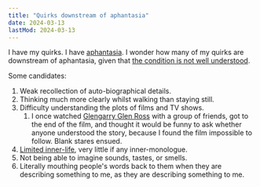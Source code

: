 ```yaml
---
title: "Quirks downstream of aphantasia"
date: 2024-03-13
lastMod: 2024-03-13
---
```


I have my quirks. I have [aphantasia](https://en.wikipedia.org/wiki/Aphantasia). I wonder how many of my quirks are downstream of aphantasia, given that [the condition is not well understood](https://joel-becker.com/digital-garden/aphantasia-ontology/).

Some candidates:

1. Weak recollection of auto-biographical details.
2. Thinking much more clearly whilst walking than staying still.
3. Difficulty understanding the plots of films and TV shows.
   1. I once watched [Glengarry Glen Ross](https://en.wikipedia.org/wiki/Glengarry_Glen_Ross_(film)) with a group of friends, got to the end of the film, and thought it would be funny to ask whether anyone understood the story, because I found the film impossible to follow. Blank stares ensued.
4. [Limited inner-life](https://twitter.com/Mjreard/status/1765881580315201722), very little if any inner-monologue.
5. Not being able to imagine sounds, tastes, or smells.
6. Literally mouthing people's words back to them when they are describing something to me, as they are describing something to me.
